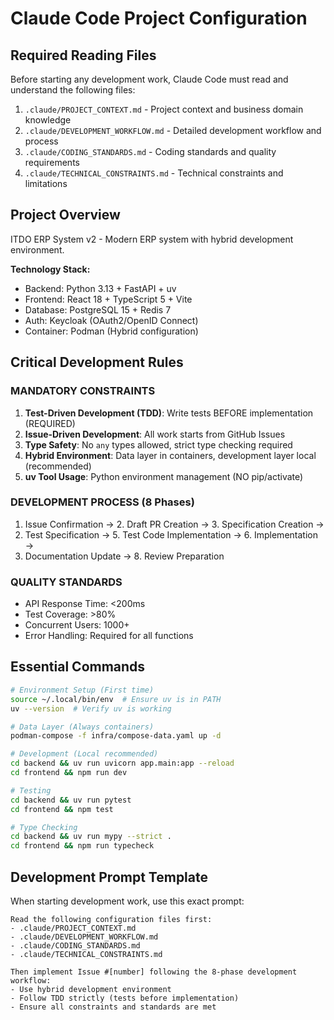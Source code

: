 # Claude Code Project Configuration

## Required Reading Files

Before starting any development work, Claude Code must read and understand the following files:

1. `.claude/PROJECT_CONTEXT.md` - Project context and business domain knowledge
2. `.claude/DEVELOPMENT_WORKFLOW.md` - Detailed development workflow and process
3. `.claude/CODING_STANDARDS.md` - Coding standards and quality requirements
4. `.claude/TECHNICAL_CONSTRAINTS.md` - Technical constraints and limitations

## Project Overview

ITDO ERP System v2 - Modern ERP system with hybrid development environment.

**Technology Stack:**
- Backend: Python 3.13 + FastAPI + uv
- Frontend: React 18 + TypeScript 5 + Vite  
- Database: PostgreSQL 15 + Redis 7
- Auth: Keycloak (OAuth2/OpenID Connect)
- Container: Podman (Hybrid configuration)

## Critical Development Rules

### MANDATORY CONSTRAINTS
1. **Test-Driven Development (TDD)**: Write tests BEFORE implementation (REQUIRED)
2. **Issue-Driven Development**: All work starts from GitHub Issues
3. **Type Safety**: No `any` types allowed, strict type checking required
4. **Hybrid Environment**: Data layer in containers, development layer local (recommended)
5. **uv Tool Usage**: Python environment management (NO pip/activate)

### DEVELOPMENT PROCESS (8 Phases)
1. Issue Confirmation → 2. Draft PR Creation → 3. Specification Creation → 
4. Test Specification → 5. Test Code Implementation → 6. Implementation → 
7. Documentation Update → 8. Review Preparation

### QUALITY STANDARDS
- API Response Time: <200ms
- Test Coverage: >80%  
- Concurrent Users: 1000+
- Error Handling: Required for all functions

## Essential Commands

```bash
# Environment Setup (First time)
source ~/.local/bin/env  # Ensure uv is in PATH
uv --version  # Verify uv is working

# Data Layer (Always containers)
podman-compose -f infra/compose-data.yaml up -d

# Development (Local recommended)
cd backend && uv run uvicorn app.main:app --reload
cd frontend && npm run dev

# Testing
cd backend && uv run pytest
cd frontend && npm test

# Type Checking
cd backend && uv run mypy --strict .
cd frontend && npm run typecheck
```

## Development Prompt Template

When starting development work, use this exact prompt:

```
Read the following configuration files first:
- .claude/PROJECT_CONTEXT.md
- .claude/DEVELOPMENT_WORKFLOW.md  
- .claude/CODING_STANDARDS.md
- .claude/TECHNICAL_CONSTRAINTS.md

Then implement Issue #[number] following the 8-phase development workflow:
- Use hybrid development environment
- Follow TDD strictly (tests before implementation)
- Ensure all constraints and standards are met
```